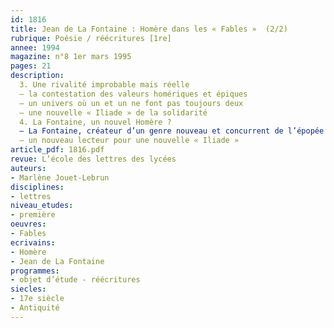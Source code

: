 ```yaml
---
id: 1816
title: Jean de La Fontaine : Homère dans les « Fables »  (2/2)
rubrique: Poésie / réécritures [1re]
annee: 1994
magazine: n°8 1er mars 1995
pages: 21
description: 
  3. Une rivalité improbable mais réelle
  – la contestation des valeurs homériques et épiques
  – un univers où un et un ne font pas toujours deux
  – une nouvelle « Iliade » de la solidarité
  4. La Fontaine, un nouvel Homère ?
  – La Fontaine, créateur d’un genre nouveau et concurrent de l’épopée : la fable : la poésie héroïque ; la fable au carrefour des genres, des tons et des discours ; la fable et l’inauguration de la parole ; la fable comme aventure de la parole
  – un nouveau lecteur pour une nouvelle « Iliade »
article_pdf: 1816.pdf
revue: L’école des lettres des lycées
auteurs:
- Marlène Jouet-Lebrun
disciplines:
- lettres
niveau_etudes:
- première
oeuvres:
- Fables
ecrivains:
- Homère
- Jean de La Fontaine
programmes:
- objet d’étude - réécritures
siecles:
- 17e siècle
- Antiquité
---
```

